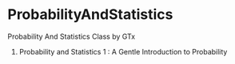 # ProbabilityAndStatistics
Probability And Statistics Class by GTx

1. Probability and Statistics 1 : A Gentle Introduction to Probability
